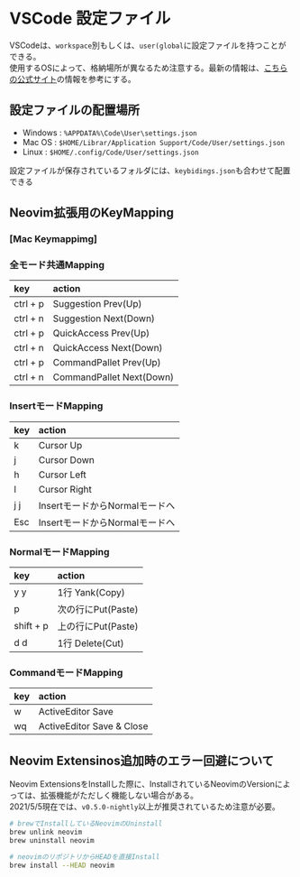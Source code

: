 # VSCode 設定ファイル

VSCodeは、`workspace`別もしくは、`user(global`に設定ファイルを持つことができる。  
使用するOSによって、格納場所が異なるため注意する。最新の情報は、[こちらの公式サイト](https://code.visualstudio.com/docs/getstarted/setting)の情報を参考にする。  

## 設定ファイルの配置場所

- Windows : `%APPDATA%\Code\User\settings.json`
- Mac OS : `$HOME/Librar/Application Support/Code/User/settings.json`
- Linux : `$HOME/.config/Code/User/settings.json`

設定ファイルが保存されているフォルダには、`keybidings.json`も合わせて配置できる

## Neovim拡張用のKeyMapping

### [Mac Keymappimg]

### 全モード共通Mapping

|    key     |             action             |
| :--------- | :----------------------------- |
| ctrl + p   | Suggestion Prev(Up)            |
| ctrl + n   | Suggestion Next(Down)          |
| ctrl + p   | QuickAccess Prev(Up)           |
| ctrl + n   | QuickAccess Next(Down)         |
| ctrl + p   | CommandPallet Prev(Up)         |
| ctrl + n   | CommandPallet Next(Down)       |

### InsertモードMapping

|    key     |             action             |
| :--------- | :----------------------------- |
|  k         | Cursor Up                      |
|  j         | Cursor Down                    |
|  h         | Cursor Left                    |
|  l         | Cursor Right                   |
|  j j       | InsertモードからNormalモードへ    |
|  Esc       | InsertモードからNormalモードへ    |

### NormalモードMapping

|    key     |             action             |
| :--------- | :----------------------------- |
|  y y       | 1行 Yank(Copy)                 |
|  p         | 次の行にPut(Paste)              |
|  shift + p | 上の行にPut(Paste)              |
|  d d       | 1行 Delete(Cut)                |

### CommandモードMapping

|    key     |             action             |
| :--------- | :----------------------------- |
|  w         | ActiveEditor Save              |
|  wq        | ActiveEditor Save & Close      |

## Neovim Extensinos追加時のエラー回避について

Neovim ExtensionsをInstallした際に、InstallされているNeovimのVersionによっては、拡張機能がただしく機能しない場合がある。  
2021/5/5現在では、`v0.5.0-nightly`以上が推奨されているため注意が必要。

```sh
# brewでInstallしているNeovimのUninstall
brew unlink neovim
brew uninstall neovim

# neovimのリポジトリからHEADを直接Install
brew install --HEAD neovim

```
